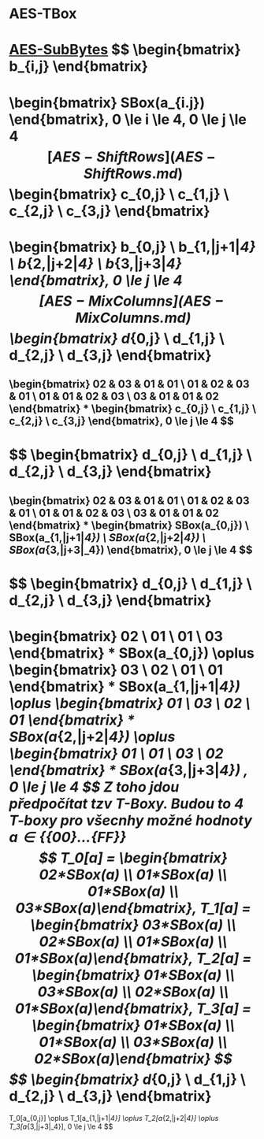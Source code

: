 # AES-TBox

[AES-SubBytes](AES-SubBytes.md)
$$
\begin{bmatrix}
b_{i,j}
\end{bmatrix} 
=
\begin{bmatrix}
SBox(a_{i.j})
\end{bmatrix}, 0 \le i \le 4, 0 \le j \le 4 
$$
[AES-ShiftRows](AES-ShiftRows.md)
$$
\begin{bmatrix}
c_{0,j} \\ c_{1,j} \\ c_{2,j} \\ c_{3,j}
\end{bmatrix}
=
\begin{bmatrix}
b_{0,j} \\ b_{1,|j+1|_4} \\ b_{2,|j+2|_4} \\ b_{3,|j+3|_4}
\end{bmatrix}, 0 \le j \le 4
$$
[AES-MixColumns](AES-MixColumns.md)
$$
\begin{bmatrix}
d_{0,j} \\ d_{1,j} \\ d_{2,j} \\ d_{3,j}
\end{bmatrix}
=
\begin{bmatrix}
02 & 03 & 01 & 01 \\
01 & 02 & 03 & 01 \\
01 & 01 & 02 & 03  \\
03 & 01 & 01 & 02
\end{bmatrix}
*
\begin{bmatrix}
c_{0,j} \\ c_{1,j} \\ c_{2,j} \\ c_{3,j}
\end{bmatrix}, 0 \le j \le 4
$$
---
$$
\begin{bmatrix}
d_{0,j} \\ d_{1,j} \\ d_{2,j} \\ d_{3,j}
\end{bmatrix}
=
\begin{bmatrix}
02 & 03 & 01 & 01 \\
01 & 02 & 03 & 01 \\
01 & 01 & 02 & 03  \\
03 & 01 & 01 & 02
\end{bmatrix}
*
\begin{bmatrix}
SBox(a_{0,j}) \\ SBox(a_{1,|j+1|_4}) \\ SBox(a_{2,|j+2|_4}) \\ SBox(a_{3,|j+3|_4})
\end{bmatrix}, 0 \le j \le 4
$$
---
$$
\begin{bmatrix}
d_{0,j} \\ d_{1,j} \\ d_{2,j} \\ d_{3,j}
\end{bmatrix}
=
\begin{bmatrix} 02 \\ 01 \\ 01 \\ 03 \end{bmatrix} * SBox(a_{0,j})
\oplus
\begin{bmatrix} 03 \\ 02 \\ 01 \\ 01 \end{bmatrix} * SBox(a_{1,|j+1|_4}) 
\oplus
\begin{bmatrix} 01 \\ 03 \\ 02 \\ 01 \end{bmatrix} * SBox(a_{2,|j+2|_4})
\oplus
\begin{bmatrix} 01 \\ 01 \\ 03 \\ 02 \end{bmatrix} * SBox(a_{3,|j+3|_4})
, 0 \le j \le 4
$$
Z toho jdou předpočítat tzv **T-Boxy**. Budou to 4 T-boxy pro všecnhy možné hodnoty $a \in \{\{00\}...\{FF\}\}$
$$
T_0[a] =
\begin{bmatrix} 02*SBox(a) \\ 01*SBox(a) \\ 01*SBox(a) \\ 03*SBox(a)\end{bmatrix},
T_1[a] =
\begin{bmatrix} 03*SBox(a) \\ 02*SBox(a) \\ 01*SBox(a) \\ 01*SBox(a)\end{bmatrix},
T_2[a] =
\begin{bmatrix} 01*SBox(a) \\ 03*SBox(a) \\ 02*SBox(a) \\ 01*SBox(a)\end{bmatrix},
T_3[a] =
\begin{bmatrix} 01*SBox(a) \\ 01*SBox(a) \\ 03*SBox(a) \\ 02*SBox(a)\end{bmatrix}
$$
$$
\begin{bmatrix}
d_{0,j} \\ d_{1,j} \\ d_{2,j} \\ d_{3,j}
\end{bmatrix}
=
T_0[a_{0,j}] \oplus T_1[a_{1,|j+1|_4}] \oplus T_2[a_{2,|j+2|_4}] \oplus T_3[a_{3,|j+3|_4}], 0 \le j \le 4
$$